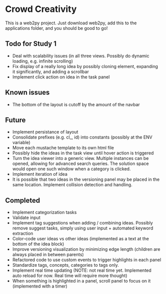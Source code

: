 # Crowd Creativity

This is a web2py project. Just download web2py, add this to the applications folder, and you should be good to go!

## Todo for Study 1
- Deal with scalability issues (in all three views. Possibly do dynamic loading, e.g. infinite scrolling)
- Fix display of a really long idea by possibly cloning element, expanding it significantly, and adding a scrollbar
- Implement click action on idea in the task panel

## Known issues
- The bottom of the layout is cutoff by the amount of the navbar

## Future
- Implement persistance of layout
- Consolidate prefixes (e.g. cl_, id) into constants (possibly at the ENV variable)
- Move each mustache template to its own html file
- Possibly hide the ideas in the task view until hover action is triggered
- Turn the idea viewer into a generic view. Multiple instances can be opened, allowing for advanced search queries. The solution space would open one such window when a category is clicked.
- Implement iteration of idea
- It is possible that two ideas in the versioning panel may be placed in the same location. Implement collision detection and handling.

## Completed
- Implement categorization tasks
- Validate input
- Implement tag suggestions when adding / combining ideas. Possibly remove suggest tasks, simply using user input + automated keyword extraction
- Color-code user ideas vs other ideas (implemented as a text at the bottom of the idea block)
- Improve versioning visualization by minimizing edge length (children are always placed in between parents)
- Refactored code to use custom events to trigger highlights in each panel
- Standardize tags, concepts, categories to tags only.
- Implement real time updating (NOTE: not real time yet. Implemented auto reload for now. Real time will require more thought)
- When something is highlighted in a panel, scroll panel to focus on it (implemented with a timer)
